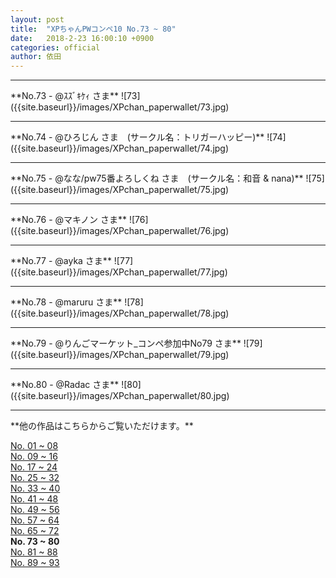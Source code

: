 ```yaml
---
layout: post
title:  "XPちゃんPWコンペ10 No.73 ~ 80"
date:   2018-2-23 16:00:10 +0900
categories: official
author: 依田
---  
```


<hr>  
**No.73 - @ｽｽﾞｷｹｨ さま**  
![73]({{site.baseurl}}/images/XPchan_paperwallet/73.jpg)  

<hr>  
**No.74 - @ひろじん さま　(サークル名：トリガーハッピー)**  
![74]({{site.baseurl}}/images/XPchan_paperwallet/74.jpg)  

<hr>  
**No.75 - @なな/pw75番よろしくね さま　(サークル名：和音 & nana)**  
![75]({{site.baseurl}}/images/XPchan_paperwallet/75.jpg)  

<hr>  
**No.76 - @マキノン さま**   
![76]({{site.baseurl}}/images/XPchan_paperwallet/76.jpg)  

<hr>  
**No.77 - @ayka さま**  
![77]({{site.baseurl}}/images/XPchan_paperwallet/77.jpg)  

<hr>  
**No.78 - @maruru さま**  
![78]({{site.baseurl}}/images/XPchan_paperwallet/78.jpg)  

<hr>  
**No.79 - @りんごマーケット_コンペ参加中No79 さま**  
![79]({{site.baseurl}}/images/XPchan_paperwallet/79.jpg)  

<hr>  
**No.80 - @Radac さま**  
![80]({{site.baseurl}}/images/XPchan_paperwallet/80.jpg)  

<hr>  
**他の作品はこちらからご覧いただけます。**  

[No. 01 ~ 08]({{site.baseurl}}/official/2018/02/23/PW01.html)  
[No. 09 ~ 16]({{site.baseurl}}/official/2018/02/23/PW02.html)  
[No. 17 ~ 24]({{site.baseurl}}/official/2018/02/23/PW03.html)    
[No. 25 ~ 32]({{site.baseurl}}/official/2018/02/23/PW04.html)  
[No. 33 ~ 40]({{site.baseurl}}/official/2018/02/23/PW05.html)  
[No. 41 ~ 48]({{site.baseurl}}/official/2018/02/23/PW06.html)  
[No. 49 ~ 56]({{site.baseurl}}/official/2018/02/23/PW07.html)  
[No. 57 ~ 64]({{site.baseurl}}/official/2018/02/23/PW08.html)  
[No. 65 ~ 72]({{site.baseurl}}/official/2018/02/23/PW09.html)  
**No. 73 ~ 80**  
[No. 81 ~ 88]({{site.baseurl}}/official/2018/02/23/PW11.html)  
[No. 89 ~ 93]({{site.baseurl}}/official/2018/02/23/PW12.html)  
